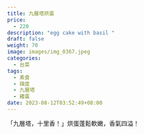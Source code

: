 ```yaml
---
title: 九層塔烘蛋
price:
  - 220
description: "egg cake with basil "
draft: false
weight: 70
image: images/img_0367.jpeg
categories:
  - 台菜
tags:
  - 素食
  - 辣度
  - 九層塔
  - 雞蛋
date: 2023-08-12T03:52:49+08:00
---
```

「九層塔，十里香！」烘蛋蓬鬆軟嫩，香氣四溢！